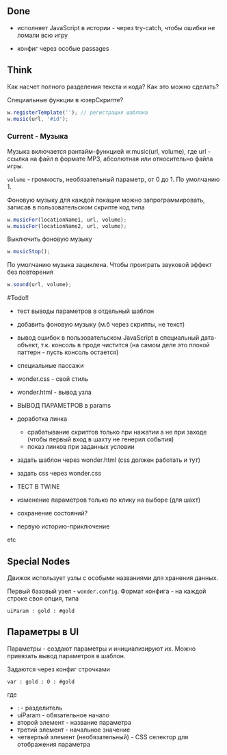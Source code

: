 
## Done
- исполняет JavaScript в истории - через try-catch, чтобы ошибки не ломали всю игру

- конфиг через особые passages

## Think
Как насчет полного разделения текста и кода? Как это можно сделать?

Специальные функции в юзерСкрипте?

```js
w.registerTemplate(''); // регистрация шаблона
w.music(url, '#id');
```

### Current - Музыка
Музыка включается рантайм-функцией w.music(url, volume), где url - ссылка на файл в формате MP3, абсолютная или относительно  файла игры.

`volume` - громкость, необязательный параметр, от 0 до 1. По умолчанию 1.

Фоновую музыку для каждой локации можно запрограммировать, записав в пользовательском скрипте код типа 
```js
w.musicFor(locationName1, url, volume);
w.musicFor(locationName2, url, volume);
```

Выключить фоновую музыку 
```js
w.musicStop();
```

По умолчанию музыка зациклена. Чтобы проиграть звуковой эффект без повторения
```js
w.sound(url, volume);
```



#Todo!!
- тест выводы параметров в отдельный шаблон
- добавить фоновую музыку (м.б через скрипты, не текст)

- вывод ошибок в пользовательском JavaScript в специальный дата-объект, т.к. консоль в проде чистится (на самом деле это плохой паттерн - пусть консоль остается)

- специальные пассажи
- wonder.css - свой стиль
- wonder.html - вывод узла

- ВЫВОД ПАРАМЕТРОВ в params
- доработка линка
    - срабатывание скриптов только при нажатии а не при заходе (чтобы первый вход в шахту не генерил события)
    - показ линков при заданных условии    

- задать шаблон через wonder.html (css должен работать и тут)
- задать css через wonder.css
- ТЕСТ В TWINE

- изменение параметров только по клику на выборе (для шахт)
- сохранение состояний?

- первую историю-приключение

etc

## Special Nodes

Движок использует узлы с особыми названиями для хранения данных.

Первый базовый узел - `wonder.config`. Формат конфига - на каждой строке своя опция, типа
```text
uiParam : gold : #gold
```

## Параметры в UI
Параметры - создают параметры и инициализируют их. Можно привязать вывод параметров в шаблон.


Задаются через конфиг строчками
```text
var : gold : 0 : #gold
```
где
- : - разделитель
- uiParam - обязательное начало
- второй элемент - название параметра
- третий элемент - начальное значение
- четвертый элемент (необязательный) - CSS селектор для отображения параметра
